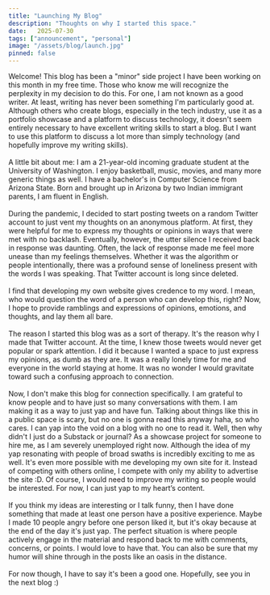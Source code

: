 ```yaml
---
title: "Launching My Blog"
description: "Thoughts on why I started this space."
date:   2025-07-30
tags: ["announcement", "personal"]
image: "/assets/blog/launch.jpg"
pinned: false
---
```


Welcome! This blog has been a "minor" side project I have been working on this month in my free time. Those who know me will recognize the perplexity in my decision to do this. For one, I am not known as a good writer. At least, writing has never been something I'm particularly good at. Although others who create blogs, especially in the tech industry, use it as a portfolio showcase and a platform to discuss technology, it doesn't seem entirely necessary to have excellent writing skills to start a blog. But I want to use this platform to discuss a lot more than simply technology (and hopefully improve my writing skills).
<br>
<br>
A little bit about me: I am a 21-year-old incoming graduate student at the University of Washington. I enjoy basketball, music, movies, and many more generic things as well. I have a bachelor's in Computer Science from Arizona State. Born and brought up in Arizona by two Indian immigrant parents, I am fluent in English.
<br>
<br>
During the pandemic, I decided to start posting tweets on a random Twitter account to just vent my thoughts on an anonymous platform. At first, they were helpful for me to express my thoughts or opinions in ways that were met with no backlash. Eventually, however, the utter silence I received back in response was daunting. Often, the lack of response made me feel more unease than my feelings themselves. Whether it was the algorithm or people intentionally, there was a profound sense of loneliness present with the words I was speaking. That Twitter account is long since deleted.
<br>
<br>
I find that developing my own website gives credence to my word. I mean, who would question the word of a person who can develop this, right? Now, I hope to provide ramblings and expressions of opinions, emotions, and thoughts, and lay them all bare.
<br>
<br>
The reason I started this blog was as a sort of therapy. It's the reason why I made that Twitter account. At the time, I knew those tweets would never get popular or spark attention. I did it because I wanted a space to just express my opinions, as dumb as they are. It was a really lonely time for me and everyone in the world staying at home. It was no wonder I would gravitate toward such a confusing approach to connection.
<br>
<br>
Now, I don't make this blog for connection specifically. I am grateful to know people and to have just so many conversations with them. I am making it as a way to just yap and have fun. Talking about things like this in a public space is scary, but no one is gonna read this anyway haha, so who cares. I can yap into the void on a blog with no one to read it. Well, then why didn't I just do a Substack or journal? As a showcase project for someone to hire me, as I am severely unemployed right now. Although the idea of my yap resonating with people of broad swaths is incredibly exciting to me as well. It's even more possible with me developing my own site for it. Instead of competing with others online, I compete with only my ability to advertise the site :D. Of course, I would need to improve my writing so people would be interested. For now, I can just yap to my heart’s content.
<br>
<br>
If you think my ideas are interesting or I talk funny, then I have done something that made at least one person have a positive experience. Maybe I made 10 people angry before one person liked it, but it's okay because at the end of the day it's just yap. The perfect situation is where people actively engage in the material and respond back to me with comments, concerns, or points. I would love to have that. You can also be sure that my humor will shine through in the posts like an oasis in the distance.
<br>
<br>
For now though, I have to say it's been a good one. Hopefully, see you in the next blog :)